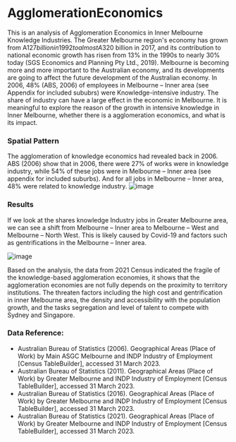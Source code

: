 # AgglomerationEconomics

This is an analysis of Agglomeration Economics in Inner Melbourne Knowledge Industries. 
The Greater Melbourne region's economy has grown from A$127 billion in 1992 to almost A$320 billion in 2017,  and its contribution to national economic growth has risen from 13% in the 1990s to nearly 30% today (SGS Economics and Planning Pty Ltd., 2019). Melbourne is becoming more and more important to the Australian economy, and its developments are going to affect the future development of the Australian economy. 
In 2006, 48% (ABS, 2006) of employees in Melbourne – Inner area (see Appendix for included sububrs) were Knowledge-intensive industry. The share of industry can have a large effect in the economic in Melbourne. 
It is meaningful to explore the reason of the growth in intensive knowledge in Inner Melbourne, whether there is a agglomeration economics, and what is its impact.

### Spatial Pattern
The agglomeration of knowledge economics had revealed back in 2006. ABS (2006) show that in 2006, there were 27% of works were in knowledge industry, while 54% of these jobs were in Melbourne – Inner area (see appendix for included suburbs). And for all jobs in Melbourne – Inner area, 48% were related to knowledge industry. 
![image](https://github.com/Lanxuehua/AgglomerationEconomics/assets/107735017/e5c94f15-c163-4da3-bd48-a09592b6c12e)

### Results
If we look at the shares knowledge Industry jobs in Greater Melbourne area, we can see a shift from Melbourne – Inner area to Melbourne – West and Melbourne – North West. This is likely caused by Covid-19 and factors such as gentrifications in the Melbourne – Inner area.

![image](https://github.com/Lanxuehua/AgglomerationEconomics/assets/107735017/8d87201e-b014-4aa0-9926-aca287c3aed7)

Based on the analysis, the data from 2021 Census indicated the fragile of the knowledge-based agglomeration economies, it shows that the agglomeration economies are not fully depends on the proximity to territory institutions. The threaten factors including the high cost and gentrification in inner Melbourne area, the density and accessibility with the population growth, and the tasks segregation and level of talent to compete with Sydney and Singapore.

### Data Reference:
- Australian Bureau of Statistics (2006). Geographical Areas (Place of Work) by Main ASGC Melbourne and INDP Industry of Employment [Census TableBuilder], accessed 31 March 2023. 
- Australian Bureau of Statistics (2011). Geographical Areas (Place of Work) by Greater Melbourne and INDP Industry of Employment [Census TableBuilder], accessed 31 March 2023. 
- Australian Bureau of Statistics (2016). Geographical Areas (Place of Work) by Greater Melbourne and INDP Industry of Employment [Census TableBuilder], accessed 31 March 2023. 
- Australian Bureau of Statistics (2021). Geographical Areas (Place of Work) by Greater Melbourne and INDP Industry of Employment [Census TableBuilder], accessed 31 March 2023. 
